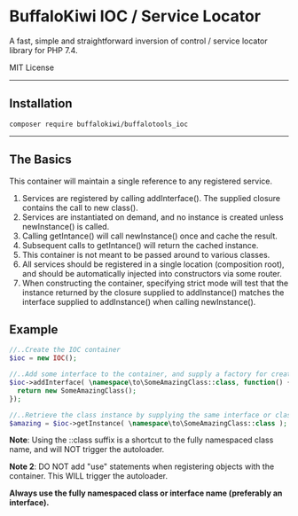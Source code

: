 # BuffaloKiwi IOC / Service Locator 

A fast, simple and straightforward inversion of control / service locator library for PHP 7.4.  

MIT License

---

## Installation

```
composer require buffalokiwi/buffalotools_ioc
```
  
---

## The Basics 

This container will maintain a single reference to any registered service.  

1. Services are registered by calling addInterface().  The supplied closure contains the call to new class().
2. Services are instantiated on demand, and no instance is created unless newInstance() is called.
3. Calling getIntance() will call newInstance() once and cache the result.
4. Subsequent calls to getIntance() will return the cached instance.  
5. This container is not meant to be passed around to various classes.  
6. All services should be registered in a single location (composition root), and should be automatically injected into constructors via some router.  
7. When constructing the container, specifying strict mode will test that the instance returned by the closure supplied to addInstance() matches the interface supplied to addInstance() when calling newInstance().
  

## Example

```php
//..Create the IOC container
$ioc = new IOC();

//..Add some interface to the container, and supply a factory for creating new instances 
$ioc->addInterface( \namespace\to\SomeAmazingClass::class, function() {
  return new SomeAmazingClass();
});

//..Retrieve the class instance by supplying the same interface or class name as supplied to addInterface()
$amazing = $ioc->getInstance( \namespace\to\SomeAmazingClass::class );
```

**Note**: Using the ::class suffix is a shortcut to the fully namespaced class name, and will NOT trigger the autoloader.  
  

**Note 2**: DO NOT add "use" statements when registering objects with the container.  This WILL trigger the autoloader.
  
**Always use the fully namespaced class or interface name (preferably an interface).**  
